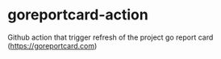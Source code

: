 # goreportcard-action
Github action that trigger refresh of the project go report card (https://goreportcard.com)
